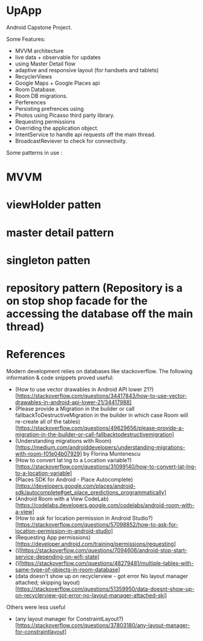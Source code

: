 # UpApp

Android Capstone Project.

Some Features:

* MVVM architecture
* live data + observable for updates
* using Master Detail flow
* adaptive and responsive layout (for handsets and tablets)
* RecyclerViews
* Google Maps + Google Places api
* Room Database.
* Room DB migrations.
* Perferences
* Persisting prefrences using 
* Photos using Picasso third party library.
* Requesting permissions
* Overriding the application object.
* IntentService to handle api requests off the main thread.
* BroadcastReviever to check for connectivity.


Some patterns in use :

# MVVM
# viewHolder patten
# master detail pattern
# singleton patten 
# repository pattern (Repository is a on stop shop facade for the accessing the database off the main thread)

# References

Modern development relies on databases like stackoverflow.
The following information & code snippets proved useful:

* (How to use vector drawables in Android API lower 21?)[https://stackoverflow.com/questions/34417843/how-to-use-vector-drawables-in-android-api-lower-21/34417988]
* (Please provide a Migration in the builder or call fallbackToDestructiveMigration in the builder in which case Room will re-create all of the tables)[https://stackoverflow.com/questions/49629656/please-provide-a-migration-in-the-builder-or-call-fallbacktodestructivemigration]
* (Understanding migrations with Room)[https://medium.com/androiddevelopers/understanding-migrations-with-room-f01e04b07929] by Florina Muntenescu
* (How to convert lat lng to a Location variable?)[https://stackoverflow.com/questions/31099140/how-to-convert-lat-lng-to-a-location-variable]
* (Places SDK for Android - Place Autocomplete)[https://developers.google.com/places/android-sdk/autocomplete#get_place_predictions_programmatically]
* (Android Room with a View CodeLab)[https://codelabs.developers.google.com/codelabs/android-room-with-a-view]
* (How to ask for location permission in Android Studio?)[https://stackoverflow.com/questions/57098852/how-to-ask-for-location-permission-in-android-studio]
* (Requesting App permissions)[https://developer.android.com/training/permissions/requesting]
* ()[https://stackoverflow.com/questions/7094606/android-stop-start-service-depending-on-wifi-state]
* ()[https://stackoverflow.com/questions/48279481/multiple-tables-with-same-type-of-objects-in-room-database]
* (data doesn't show up on recyclerview - got error No layout manager attached; skipping layout)[https://stackoverflow.com/questions/51359950/data-doesnt-show-up-on-recyclerview-got-error-no-layout-manager-attached-ski]

Others were less useful

* (any layout manager for ConstraintLayout?)[https://stackoverflow.com/questions/37803180/any-layout-manager-for-constraintlayout]
